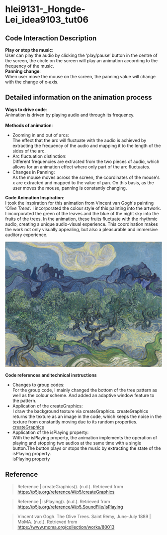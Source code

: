 # hlei9131-_Hongde-Lei_idea9103_tut06

## Code Interaction Description<br>
**Play or stop the music**: <br>
User can play the audio by clicking the ‘play/pause’ button in the centre of the screen, the circle on the screen will play an animation according to the frequency of the music.<br>
**Panning change**: <br>
When user move the mouse on the screen, the panning value will change with the change of x-axis.
<br>

## Detailed information on the animation process<br>
**Ways to drive code**:<br>
Animation is driven by playing audio and through its frequency.<br><br>
**Methods of animation**: <br>
+ Zooming in and out of arcs:<br>
The effect that the arc will fluctuate with the audio is achieved by extracting the frequency of the audio and mapping it to the length of the sides of the arc.<br>
+ Arc fluctuation distinction:<br>
Different frequencies are extracted from the two pieces of audio, which allows for an animation effect where only part of the arc fluctuates.<br>
+ Changes in Panning:<br>
As the mouse moves across the screen, the coordinates of the mouse's x are extracted and mapped to the value of pan. On this basis, as the user moves the mouse, panning is constantly changing.<br>

**Code Animation Inspiration**: <br>
I took the inspiration for this animation from Vincent van Gogh's painting ‘_Olive Trees_’. I incorporated the colour style of this painting into the artwork. I incorporated the green of the leaves and the blue of the night sky into the fruits of the trees.  In the animation, these fruits fluctuate with the rhythmic audio, creating a unique audio-visual experience. This coordination makes the work not only visually appealing, but also a pleasurable and immersive auditory experience.<br>

![Olive Trees](asserts/Olive%20Trees.png)

**Code references and technical instructions**
+ Changes to group codes:<br>
For the group code, I mainly changed the bottom of the tree pattern as well as the colour scheme. And added an adaptive window feature to the pattern.<br>
+ Application of the createGraphics:<br>
I draw the background texture via createGraphics. createGraphics returns the texture as an image in the code, which keeps the noise in the texture from constantly moving due to its random properties.<br>
[createGraphics](https://p5js.org/reference/#/p5/createGraphics)<br>
+ Application of the isPlaying property:<br>
With the isPlaying property, the animation implements the operation of playing and stopping two audios at the same time with a single button.The button plays or stops the music by extracting the state of the isPlaying property.<br>
[isPlaying property](https://p5js.org/reference/#/p5.SoundFile/isPlaying)<br>

## Reference
>Reference | createGraphics(). (n.d.). Retrieved 
from https://p5js.org/reference/#/p5/createGraphics  

>Reference | isPlaying(). (n.d.). Retrieved
from https://p5js.org/reference/#/p5.SoundFile/isPlaying  

>Vincent van Gogh. The Olive Trees. Saint Rémy, June-July 1889 | MoMA. (n.d.). Retrieved
from https://www.moma.org/collection/works/80013
